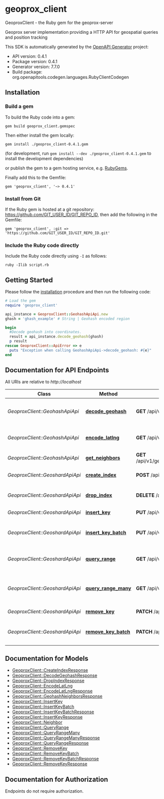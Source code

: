 # geoprox_client

GeoproxClient - the Ruby gem for the geoprox-server

Geoprox server implementation providing a HTTP API for geospatial queries and position tracking

This SDK is automatically generated by the [OpenAPI Generator](https://openapi-generator.tech) project:

- API version: 0.4.1
- Package version: 0.4.1
- Generator version: 7.7.0
- Build package: org.openapitools.codegen.languages.RubyClientCodegen

## Installation

### Build a gem

To build the Ruby code into a gem:

```shell
gem build geoprox_client.gemspec
```

Then either install the gem locally:

```shell
gem install ./geoprox_client-0.4.1.gem
```

(for development, run `gem install --dev ./geoprox_client-0.4.1.gem` to install the development dependencies)

or publish the gem to a gem hosting service, e.g. [RubyGems](https://rubygems.org/).

Finally add this to the Gemfile:

    gem 'geoprox_client', '~> 0.4.1'

### Install from Git

If the Ruby gem is hosted at a git repository: https://github.com/GIT_USER_ID/GIT_REPO_ID, then add the following in the Gemfile:

    gem 'geoprox_client', :git => 'https://github.com/GIT_USER_ID/GIT_REPO_ID.git'

### Include the Ruby code directly

Include the Ruby code directly using `-I` as follows:

```shell
ruby -Ilib script.rb
```

## Getting Started

Please follow the [installation](#installation) procedure and then run the following code:

```ruby
# Load the gem
require 'geoprox_client'

api_instance = GeoproxClient::GeohashApiApi.new
ghash = 'ghash_example' # String | Geohash encoded region

begin
  #Decode geohash into coordinates.
  result = api_instance.decode_geohash(ghash)
  p result
rescue GeoproxClient::ApiError => e
  puts "Exception when calling GeohashApiApi->decode_geohash: #{e}"
end

```

## Documentation for API Endpoints

All URIs are relative to *http://localhost*

Class | Method | HTTP request | Description
------------ | ------------- | ------------- | -------------
*GeoproxClient::GeohashApiApi* | [**decode_geohash**](docs/GeohashApiApi.md#decode_geohash) | **GET** /api/v1/geohash/{ghash}/ | Decode geohash into coordinates.
*GeoproxClient::GeohashApiApi* | [**encode_latlng**](docs/GeohashApiApi.md#encode_latlng) | **GET** /api/v1/geohash/ | Encode coordinates into geohash
*GeoproxClient::GeohashApiApi* | [**get_neighbors**](docs/GeohashApiApi.md#get_neighbors) | **GET** /api/v1/geohash/{ghash}/neighbors/ | Neighboring regions
*GeoproxClient::GeoshardApiApi* | [**create_index**](docs/GeoshardApiApi.md#create_index) | **POST** /api/v1/shard/{index}/ | Create geospatial index
*GeoproxClient::GeoshardApiApi* | [**drop_index**](docs/GeoshardApiApi.md#drop_index) | **DELETE** /api/v1/shard/{index}/ | Deletes geospatial index
*GeoproxClient::GeoshardApiApi* | [**insert_key**](docs/GeoshardApiApi.md#insert_key) | **PUT** /api/v1/shard/{index}/ | Insert key into index
*GeoproxClient::GeoshardApiApi* | [**insert_key_batch**](docs/GeoshardApiApi.md#insert_key_batch) | **PUT** /api/v1/shard/{index}/batch/ | Insert multiple keys into index
*GeoproxClient::GeoshardApiApi* | [**query_range**](docs/GeoshardApiApi.md#query_range) | **GET** /api/v1/shard/{index}/ | Search index for objects nearby
*GeoproxClient::GeoshardApiApi* | [**query_range_many**](docs/GeoshardApiApi.md#query_range_many) | **GET** /api/v1/shard/ | Search multiple indices for objects nearby
*GeoproxClient::GeoshardApiApi* | [**remove_key**](docs/GeoshardApiApi.md#remove_key) | **PATCH** /api/v1/shard/{index}/ | Remove key from index
*GeoproxClient::GeoshardApiApi* | [**remove_key_batch**](docs/GeoshardApiApi.md#remove_key_batch) | **PATCH** /api/v1/shard/{index}/batch/ | Remove multiple keys from index


## Documentation for Models

 - [GeoproxClient::CreateIndexResponse](docs/CreateIndexResponse.md)
 - [GeoproxClient::DecodeGeohashResponse](docs/DecodeGeohashResponse.md)
 - [GeoproxClient::DropIndexResponse](docs/DropIndexResponse.md)
 - [GeoproxClient::EncodeLatLng](docs/EncodeLatLng.md)
 - [GeoproxClient::EncodeLatLngResponse](docs/EncodeLatLngResponse.md)
 - [GeoproxClient::GeohashNeighborsResponse](docs/GeohashNeighborsResponse.md)
 - [GeoproxClient::InsertKey](docs/InsertKey.md)
 - [GeoproxClient::InsertKeyBatch](docs/InsertKeyBatch.md)
 - [GeoproxClient::InsertKeyBatchResponse](docs/InsertKeyBatchResponse.md)
 - [GeoproxClient::InsertKeyResponse](docs/InsertKeyResponse.md)
 - [GeoproxClient::Neighbor](docs/Neighbor.md)
 - [GeoproxClient::QueryRange](docs/QueryRange.md)
 - [GeoproxClient::QueryRangeMany](docs/QueryRangeMany.md)
 - [GeoproxClient::QueryRangeManyResponse](docs/QueryRangeManyResponse.md)
 - [GeoproxClient::QueryRangeResponse](docs/QueryRangeResponse.md)
 - [GeoproxClient::RemoveKey](docs/RemoveKey.md)
 - [GeoproxClient::RemoveKeyBatch](docs/RemoveKeyBatch.md)
 - [GeoproxClient::RemoveKeyBatchResponse](docs/RemoveKeyBatchResponse.md)
 - [GeoproxClient::RemoveKeyResponse](docs/RemoveKeyResponse.md)


## Documentation for Authorization

Endpoints do not require authorization.

